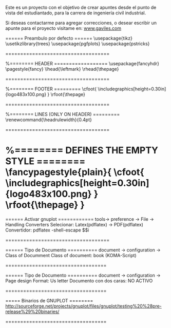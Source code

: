 Este es un proyecto con el objetivo de crear apuntes desde el punto de vista del estudiantado, para la carrera de ingeniería civil industrial.

Si deseas contactarme para agregar correcciones, o desear escribir un apunte para el proyecto visitame en: www.gaviles.com

====== Preambulo por defecto ======
\usepackage{tikz}
\usetikzlibrary{trees}
\usepackage{pgfplots}
\usepackage{pstricks}

===================================

%======== HEADER ==================
\usepackage{fancyhdr}
\pagestyle{fancy}
\lhead{\leftmark}
\rhead{\thepage}

===================================

%======== FOOTER =========
\cfoot{
\includegraphics[height=0.30in]{logo483x100.png}
 }
\rfoot{\thepage}

===================================

%======== LINES (ONLY ON HEADER) =========
\renewcommand{\headrulewidth}{0.4pt}

===================================

%======== DEFINES THE EMPTY STYLE ========
\fancypagestyle{plain}{
\cfoot{
\includegraphics[height=0.30in]{logo483x100.png}
 }
\rfoot{\thepage}
}
===================================

====== Activar gnuplot ============
tools-> preference -> File -> Handling Converters
	Selecionar: Latex(pdflatex) -> PDF(pdflatex)
	Convertidor: pdflatex -shell-escape $$i

===================================

====== Tipo de Documento ==========
document -> configuration -> Class of Documment
	Class of document: book (KOMA-Script)

==================================

====== Tipo de Documento ==========
document -> configuration -> Page design
	Format: Us letter
	Documento con dos caras: NO ACTIVO
	
==================================

===== Binarios de GNUPLOT ========
http://sourceforge.net/projects/gnuplot/files/gnuplot/testing%20%28pre-release%29%20binaries/

==================================

